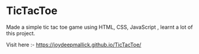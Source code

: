 # TicTacToe
Made a simple tic tac toe game using HTML, CSS, JavaScript , learnt a lot of this project.

Visit here :-  https://joydeepmallick.github.io/TicTacToe/

